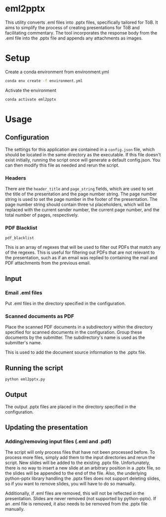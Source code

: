 # eml2pptx

This utility converts .eml files into .pptx files, specifically tailored for TöB. It aims to simplify the process of creating presentations for TöB and facilitating commentary. The tool incorporates the response body from the .eml file into the .pptx file and appends any attachments as images.

# Setup

Create a conda environment from environment.yml

```bash
conda env create -f environment.yml
```

Activate the environment

```bash
conda activate eml2pptx
```

# Usage

## Configuration

The settings for this application are contained in a `config.json` file, which should be located in the same directory as the executable. If this file doesn't exist initially, running the script once will generate a default config.json. You can then modify this file as needed and rerun the script.

### Headers

There are the `header_title` and `page_string` fields, which are used to set the title of the presentation and the page number string. The page number string is used to set the page number in the footer of the presentation. The page number string should contain three `%d` placeholders, which will be replaced with the current sender number, the current page number, and the total number of pages, respectively.

### PDF Blacklist

`pdf_blacklist`

This is an array of regexes that will be used to filter out PDFs that match any of the regexes. This is useful for filtering out PDFs that are not relevant to the presentation, such as if an email was replied to containing the mail and PDF attachments from the previous email.

## Input

### Email .eml files

Put .eml files in the directory specified in the configuration.

### Scanned documents as PDF

Place the scanned PDF documents in a subdirectory within the directory specified for scanned documents in the configuration. Group these documents by the submitter. The subdirectory's name is used as the submitter's name.

This is used to add the document source information to the .pptx file.

## Running the script

```bash
python eml2pptx.py
```

## Output

The output .pptx files are placed in the directory specified in the configuration.

## Updating the presentation

### Adding/removing input files (.eml and .pdf)

The script will only process files that have not been processed before. To process more files, simply add them to the input directories and rerun the script. New slides will be added to the existing .pptx file. Unfortunately, there is no way to insert a new slide at an arbitrary position in a .pptx file, so the slides will be appended to the end of the file. Also, the underlying python-pptx library handling the .pptx files does not support deleting slides, so if you want to remove slides, you will have to do so manually.

Additionally, if .eml files are removed, this will not be reflected in the presentation. Slides are never removed (not supported by python-pptx). If an .eml file is removed, it also needs to be removed from the .pptx file manually.
